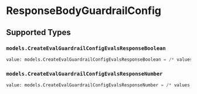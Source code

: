 # ResponseBodyGuardrailConfig


## Supported Types

### `models.CreateEvalGuardrailConfigEvalsResponseBoolean`

```python
value: models.CreateEvalGuardrailConfigEvalsResponseBoolean = /* values here */
```

### `models.CreateEvalGuardrailConfigEvalsResponseNumber`

```python
value: models.CreateEvalGuardrailConfigEvalsResponseNumber = /* values here */
```

